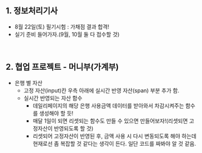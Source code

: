 ## 1. 정보처리기사
- 8월 22일(토) 필기시험 : 가채점 결과 합격! 
- 실기 준비 들어가자.(9월, 10월 둘 다 접수할 것)

<br/>

## 2. 협업 프로젝트 - 머니부(가계부)

- 은행 별 자산
  - 고정 자산(input)칸 우측 아래에 실시간 반영 자산(span) 부분 추가 함.
  - 실시간 반영되는 자산 함수 
    - 데일리페이지의 해당 은행 사용금액 데이터를 받아와서 차감시켜주는 함수를 생성해야 할 듯!
    - 매달 1일이 되면 리셋되는 함수도 만들 수 있으면 만들어보자!(리셋되면 고정자산이 반영되도록 할 것)
     - 리셋되어 고정자산이 반영된 후, 금액 사용 시 다시 변동되도록 해야 하는데 현재로선 좀 복잡할 것 같다는 생각이 든다. 일단 코드를 짜봐야 알 것 같음.
